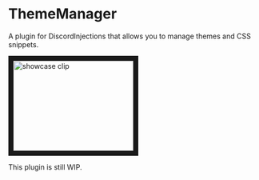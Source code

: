 # ThemeManager
A plugin for DiscordInjections that allows you to manage themes and CSS snippets.

<a href="http://www.youtube.com/watch?feature=player_embedded&v=https://www.youtube.com/watch?v=lwVL5MxqMv8" target="_blank"><img src="http://img.youtube.com/vi/https://www.youtube.com/watch?v=lwVL5MxqMv8/0.jpg" 
alt="showcase clip" width="240" height="180" border="10" /></a>

This plugin is still WIP.
